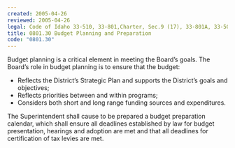 ```yaml
---
created: 2005-04-26
reviewed: 2005-04-26
legal: Code of Idaho 33-510, 33-801,Charter, Sec.9 (17), 33-801A, 33-506(1)
title: 0801.30 Budget Planning and Preparation
code: "0801.30"
---
```


Budget planning is a critical element in meeting the Board’s goals. The Board’s role in budget planning is to ensure that the budget:

- Reflects the District’s Strategic Plan and supports the District’s goals and objectives;
- Reflects priorities between and within programs;
- Considers both short and long range funding sources and expenditures.

The Superintendent shall cause to be prepared a budget preparation calendar, which shall ensure all deadlines established by law for budget presentation, hearings and adoption are met and that all deadlines for certification of tax levies are met.
